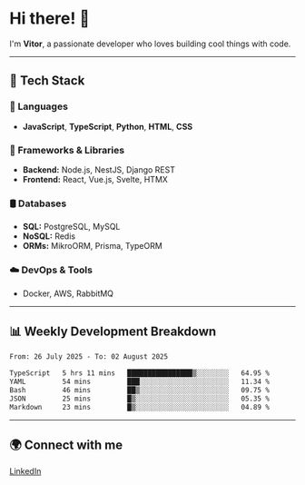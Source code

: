 
# Hi there! 👋

I'm **Vitor**, a passionate developer who loves building cool things with code.

---
## 🔧 Tech Stack

### 📌 Languages
- **JavaScript**, **TypeScript**, **Python**, **HTML**, **CSS**

### 🚀 Frameworks & Libraries
- **Backend:** Node.js, NestJS, Django REST
- **Frontend:** React, Vue.js, Svelte, HTMX

### 🛢️ Databases
- **SQL:** PostgreSQL, MySQL
- **NoSQL:** Redis
- **ORMs:** MikroORM, Prisma, TypeORM

### ☁️ DevOps & Tools
- Docker, AWS, RabbitMQ

---
## 📊 Weekly Development Breakdown

<!--START_SECTION:waka-->

```txt
From: 26 July 2025 - To: 02 August 2025

TypeScript   5 hrs 11 mins   ████████████████▒░░░░░░░░   64.95 %
YAML         54 mins         ███░░░░░░░░░░░░░░░░░░░░░░   11.34 %
Bash         46 mins         ██▒░░░░░░░░░░░░░░░░░░░░░░   09.75 %
JSON         25 mins         █▒░░░░░░░░░░░░░░░░░░░░░░░   05.35 %
Markdown     23 mins         █▒░░░░░░░░░░░░░░░░░░░░░░░   04.89 %
```

<!--END_SECTION:waka-->

---
## 🌍 Connect with me
[LinkedIn](https://www.linkedin.com/in/vitorlc)
